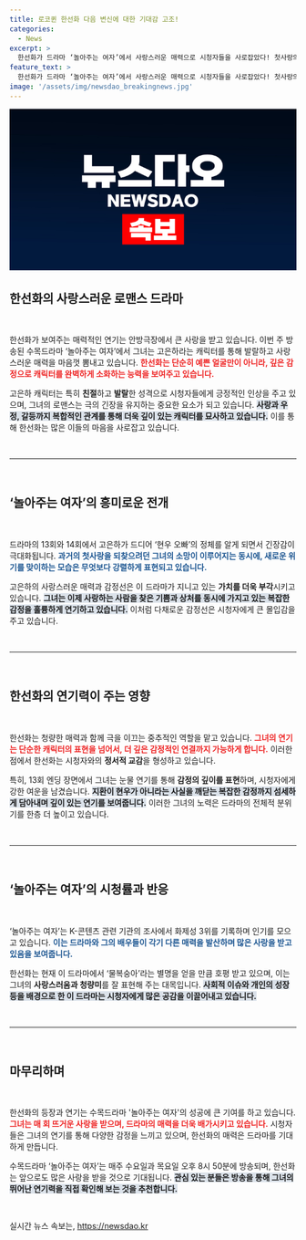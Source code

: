 ```yaml
---
title: 로코퀸 한선화 다음 변신에 대한 기대감 고조!
categories:
  - News
excerpt: >
  한선화가 드라마 ‘놀아주는 여자’에서 사랑스러운 매력으로 시청자들을 사로잡았다! 첫사랑의 비밀과 위기 속에서 더욱 빛나는 그녀의 연기로, 청취자들은 ‘물복숭아’라는 별명까지 붙였다!
feature_text: >
  한선화가 드라마 ‘놀아주는 여자’에서 사랑스러운 매력으로 시청자들을 사로잡았다! 첫사랑의 비밀과 위기 속에서 더욱 빛나는 그녀의 연기로, 청취자들은 ‘물복숭아’라는 별명까지 붙였다!
image: '/assets/img/newsdao_breakingnews.jpg'
---
```


<p><img src="/assets/img/newsdao_breakingnews.jpg" alt="koreaapp 속보" /></p>

<h2 data-ke-size="size26">한선화의 사랑스러운 로맨스 드라마</h2>

<p data-ke-size="size16">&nbsp;</p>

<p>한선화가 보여주는 매력적인 연기는 안방극장에서 큰 사랑을 받고 있습니다. 이번 주 방송된 수목드라마 ‘놀아주는 여자’에서 그녀는 고은하라는 캐릭터를 통해 발랄하고 사랑스러운 매력을 마음껏 뽐내고 있습니다. <b><span style="color: #ee2323;">한선화는 단순히 예쁜 얼굴만이 아니라, 깊은 감정으로 캐릭터를 완벽하게 소화하는 능력을 보여주고 있습니다.</span></b> </p>

<p>고은하 캐릭터는 특히 <strong>친절</strong>하고 <strong>발랄</strong>한 성격으로 시청자들에게 긍정적인 인상을 주고 있으며, 그녀의 로맨스는 극의 긴장을 유지하는 중요한 요소가 되고 있습니다. <b><span style="background-color: #21538527;">사랑과 우정, 갈등까지 복합적인 관계를 통해 더욱 깊이 있는 캐릭터를 묘사하고 있습니다.</span></b> 이를 통해 한선화는 많은 이들의 마음을 사로잡고 있습니다. </p>

<p><br><hr><br></p>

<h2 data-ke-size="size26">‘놀아주는 여자’의 흥미로운 전개</h2>

<p data-ke-size="size16">&nbsp;</p>

<p>드라마의 13회와 14회에서 고은하가 드디어 ‘현우 오빠’의 정체를 알게 되면서 긴장감이 극대화됩니다. <b><span style="color: #1a5490;">과거의 첫사랑을 되찾으려던 그녀의 소망이 이루어지는 동시에, 새로운 위기를 맞이하는 모습은 무엇보다 강렬하게 표현되고 있습니다.</span></b> </p>

<p>고은하의 사랑스러운 매력과 감정선은 이 드라마가 지니고 있는 <strong>가치를 더욱 부각</strong>시키고 있습니다. <b><span style="background-color: #21538527;">그녀는 이제 사랑하는 사람을 찾은 기쁨과 상처를 동시에 가지고 있는 복잡한 감정을 훌륭하게 연기하고 있습니다.</span></b> 이처럼 다채로운 감정선은 시청자에게 큰 몰입감을 주고 있습니다.</p>

<p><br><hr><br></p>

<h2 data-ke-size="size26">한선화의 연기력이 주는 영향</h2>

<p data-ke-size="size16">&nbsp;</p>

<p>한선화는 청량한 매력과 함께 극을 이끄는 중추적인 역할을 맡고 있습니다. <b><span style="color: #ee2323;">그녀의 연기는 단순한 캐릭터의 표현을 넘어서, 더 깊은 감정적인 연결까지 가능하게 합니다.</span></b> 이러한 점에서 한선화는 시청자와의 <strong>정서적 교감</strong>을 형성하고 있습니다. </p>

<p>특히, 13회 엔딩 장면에서 그녀는 눈물 연기를 통해 <strong>감정의 깊이를 표현</strong>하며, 시청자에게 강한 여운을 남겼습니다. <b><span style="background-color: #21538527;">지환이 현우가 아니라는 사실을 깨닫는 복잡한 감정까지 섬세하게 담아내며 깊이 있는 연기를 보여줍니다.</span></b> 이러한 그녀의 노력은 드라마의 전체적 분위기를 한층 더 높이고 있습니다.</p>

<p><br><hr><br></p>

<h2 data-ke-size="size26">‘놀아주는 여자’의 시청률과 반응</h2>

<p data-ke-size="size16">&nbsp;</p>

<p>‘놀아주는 여자’는 K-콘텐츠 관련 기관의 조사에서 화제성 3위를 기록하며 인기를 모으고 있습니다. <b><span style="color: #1a5490;">이는 드라마와 그의 배우들이 각기 다른 매력을 발산하며 많은 사랑을 받고 있음을 보여줍니다.</span></b> </p>

<p>한선화는 현재 이 드라마에서 ‘물복숭아’라는 별명을 얻을 만큼 호평 받고 있으며, 이는 그녀의 <strong>사랑스러움과 청량미</strong>를 잘 표현해 주는 대목입니다. <b><span style="background-color: #21538527;">사회적 이슈와 개인의 성장 등을 배경으로 한 이 드라마는 시청자에게 많은 공감을 이끌어내고 있습니다.</span></b></p>

<p><br><hr><br></p>

<h2 data-ke-size="size26">마무리하며</h2>

<p data-ke-size="size16">&nbsp;</p>

<p>한선화의 등장과 연기는 수목드라마 '놀아주는 여자'의 성공에 큰 기여를 하고 있습니다. <b><span style="color: #ee2323;">그녀는 매 회 뜨거운 사랑을 받으며, 드라마의 매력을 더욱 배가시키고 있습니다.</span></b> 시청자들은 그녀의 연기를 통해 다양한 감정을 느끼고 있으며, 한선화의 매력은 드라마를 기대하게 만듭니다. </p>

<p>수목드라마 ‘놀아주는 여자’는 매주 수요일과 목요일 오후 8시 50분에 방송되며, 한선화는 앞으로도 많은 사랑을 받을 것으로 기대됩니다. <b><span style="background-color: #21538527;">관심 있는 분들은 방송을 통해 그녀의 뛰어난 연기력을 직접 확인해 보는 것을 추천합니다.</span></b> </p>

<p data-ke-size="size16">&nbsp;</p>
실시간 뉴스 속보는, <a href="https://newsdao.kr" rel="dofollow">https://newsdao.kr</a>


